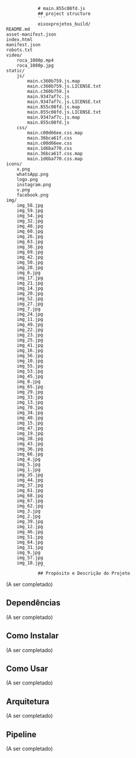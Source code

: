 
                # main.855c08fd.js                
                ## project structure
                ```                    
                eixoxprojetos_build/
    README.md
    asset-manifest.json
    index.html
    manifest.json
    robots.txt
    video/
        roca_1080p.mp4
        roca_1080p.jpg
    static/
        js/
            main.c360b759.js.map
            main.c360b759.js.LICENSE.txt
            main.c360b759.js
            main.9347af7c.js
            main.9347af7c.js.LICENSE.txt
            main.855c08fd.js.map
            main.855c08fd.js.LICENSE.txt
            main.9347af7c.js.map
            main.855c08fd.js
        css/
            main.c00d66ee.css.map
            main.36bca61f.css
            main.c00d66ee.css
            main.1d6ba770.css
            main.36bca61f.css.map
            main.1d6ba770.css.map
    icons/
        x.png
        whatsApp.png
        logo.png
        instagram.png
        v.png
        facebook.png
    img/
        img_58.jpg
        img_59.jpg
        img_54.jpg
        img_32.jpg
        img_48.jpg
        img_60.jpg
        img_26.jpg
        img_63.jpg
        img_30.jpg
        img_69.jpg
        img_42.jpg
        img_50.jpg
        img_28.jpg
        img_6.jpg
        img_17.jpg
        img_21.jpg
        img_14.jpg
        img_20.jpg
        img_52.jpg
        img_27.jpg
        img_7.jpg
        img_24.jpg
        img_11.jpg
        img_49.jpg
        img_22.jpg
        img_23.jpg
        img_25.jpg
        img_41.jpg
        img_16.jpg
        img_56.jpg
        img_10.jpg
        img_55.jpg
        img_53.jpg
        img_45.jpg
        img_8.jpg
        img_65.jpg
        img_29.jpg
        img_33.jpg
        img_13.jpg
        img_70.jpg
        img_34.jpg
        img_40.jpg
        img_15.jpg
        img_47.jpg
        img_19.jpg
        img_38.jpg
        img_43.jpg
        img_36.jpg
        img_66.jpg
        img_4.jpg
        img_5.jpg
        img_1.jpg
        img_35.jpg
        img_44.jpg
        img_37.jpg
        img_61.jpg
        img_68.jpg
        img_67.jpg
        img_62.jpg
        img_3.jpg
        img_2.jpg
        img_39.jpg
        img_12.jpg
        img_46.jpg
        img_51.jpg
        img_64.jpg
        img_31.jpg
        img_9.jpg
        img_57.jpg
        img_18.jpg                
                ```
                ## Propósito e Descrição do Projeto

(A ser completado)

## Dependências

(A ser completado)

## Como Instalar

(A ser completado)

## Como Usar

(A ser completado)

## Arquitetura

(A ser completado)

## Pipeline

(A ser completado)
                
                
